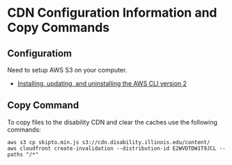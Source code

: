 
# CDN Configuration Information and Copy Commands

## Configuratiom

Need to setup AWS S3 on your computer.

* [Installing, updating, and uninstalling the AWS CLI version 2](https://docs.aws.amazon.com/cli/latest/userguide/install-cliv2.html)

## Copy Command

To copy files to the disability CDN and clear the caches use the following commands:

```
aws s3 cp skipto.min.js s3://cdn.disability.illinois.edu/content/
aws cloudfront create-invalidation --distribution-id E2WVDTDW1T9JCL --paths "/*"
```
